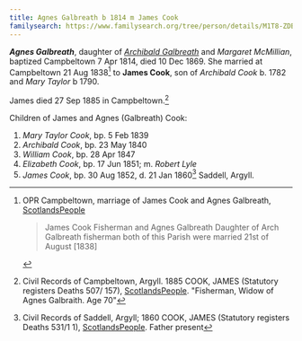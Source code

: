 ```yaml
---
title: Agnes Galbreath b 1814 m James Cook
familysearch: https://www.familysearch.org/tree/person/details/M1T8-ZDB
---
```

***Agnes Galbreath***, daughter of *[Archibald Galbreath](galbreath-archibald-1798.md)* and *Margaret McMillian*, baptized Campbeltown 7 Apr 1814, died 10 Dec 1869. She married at Campbeltown 21 Aug 1838[^marriage] to **James Cook**, son of *Archibald Cook* b. 1782 and *Mary Taylor* b 1790.

James died 27 Sep 1885 in Campbeltown.[^jamescook-death]



Children of James and Agnes (Galbreath) Cook:

1. *Mary Taylor Cook*, bp. 5 Feb 1839
2. *Archibald Cook*, bp. 23 May 1840
3. *William Cook*, bp. 28 Apr 1847
4. *Elizabeth Cook*, bp. 17 Jun 1851; m. *Robert Lyle*
5. *James Cook*, bp. 30 Aug 1852, d. 21 Jan 1860[^james-death] Saddell, Argyll.

[^marriage]: OPR Campbeltown, marriage of James Cook and Agnes Galbreath, [ScotlandsPeople](https://www.scotlandspeople.gov.uk/view-image/nrs_opr_records/8987954?image=345)
    > James Cook Fisherman and Agnes Galbreath Daughter of Arch Galbreath fisherman both of this Parish were married 21st of August [1838]

[^death]: Civil Records of Cambeltown, Argyll. 1869 COOK, AGNES (Statutory registers Deaths 507/ 190), [ScotlandsPeople](https://www.scotlandspeople.gov.uk/view-image/nrs_stat_deaths/1262372). "Agnes Cook, married to James Cook fisherman.  1869 Dec 10 11pm New Quay Head Campbeltown.  Female, Age 56 [1813].  Father: Neil Galbraith Fisherman, Margt McMillian.  Present: William Cook, son".  It would appear the son William got the name of his grandfather wrong (should be _Archibald_ not _Neil_), or I'm misreading the script.  For reference, there was a Anne Galbreath born 1811 of Neill Galbreath and Mary McMillian([ScotlandsPeople]https://www.scotlandspeople.gov.uk/record-results?search_type=people&event=%28B%20OR%20C%20OR%20S%29&record_type%5B0%5D=opr_births&church_type=Old%20Parish%20Registers&dl_cat=church&dl_rec=church-births-baptisms&surname=Galbreath&surname_so=syn&forename=Anne&forename_so=starts&sex=F&from_year=1811&to_year=1811&parent_names_so=exact&parent_name_two=mary%20mcmillan&parent_name_two_so=fuzzy&county=ARGYLL&record=Church%20of%20Scotland%20%28old%20parish%20registers%29%20Roman%20Catholic%20Church%20Other%20churches)) 

[^jamescook-death]: Civil Records of Campbeltown, Argyll. 1885 COOK, JAMES (Statutory registers Deaths 507/ 157), [ScotlandsPeople](https://www.scotlandspeople.gov.uk/view-image/nrs_stat_deaths/2699949).  "Fisherman, Widow of Agnes Galbraith. Age 70" 

[^james-death]: Civil Records of Saddell, Argyll; 1860 COOK, JAMES (Statutory registers Deaths 531/1 1), [ScotlandsPeople](https://www.scotlandspeople.gov.uk/view-image/nrs_stat_deaths/346478).  Father present

[^census1861]: 1861 England, Wales & Scotland Census; Tonadippen, Saddell, Argyllshire, Scotland; Household of James Cook. [FindMyPast](https://www.findmypast.com/transcript?id=GBC/1861/0022530823&expand=true)

[^census1871]: 1871 England, Wales & Scotland Census; Quay Head, Campbeltown, Argyllshire, Scotland; Household of Hugh Shaw. [FindMyPast](https://www.findmypast.com/transcript?id=GBC/1871/0023444039&expand=true).  James Cook, age 56 is listed a father-in-law and widower.
